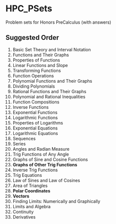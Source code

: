 # HPC_PSets
Problem sets for Honors PreCalculus (with answers)

## Suggested Order

<ol>
  <li>Basic Set Theory and Interval Notation</li>
  <li>Functions and Their Graphs</li>
  <li>Properties of Functions</li>
  <li>Linear Functions and Slope</li>
  <li>Transforming Functions</li>
  <li>Function Operations</li>
  <li>Polynomial Functions and Their Graphs</li>
  <li>Dividing Polynomials</li>
  <li>Rational Functions and Their Graphs</li>
  <li>Polynomial and Rational Inequalities</li>
  <li>Function Compositions</li>
  <li>Inverse Functions</li>
  <li>Exponential Functions</li>
  <li>Logarithmic Functions</li>
  <li>Properties of Logarithms</li>
  <li>Exponential Equations</li>
  <li>Logarithmic Equations</li>
  <li>Sequences</li>
  <li>Series</li>
  <li>Angles and Radian Measure</li>
  <li>Trig Functions of Any Angle</li>
  <li>Graphs of Sine and Cosine Functions</li>
  <li><strong>Graphs of Other Trig Functions</strong></li>
  <li>Inverse Trig Functions</li>
  <li>Trig Equations</li>
  <li>Law of Sines and Law of Cosines</li>
  <li>Area of Triangles</li>
  <li><strong>Polar Coordinates</strong></li>
  <li><strong>Vectors</strong></li>
  <li>Finding Limits: Numerically and Graphically</li>
  <li>Limits and Algebra</li>
  <li>Continuity</li>
  <li>Derivatives</li>
</ol>
